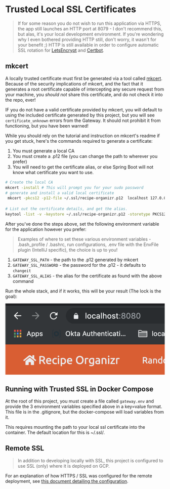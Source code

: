 # Trusted Local SSL Certificates
> If for some reason you do not wish to run this application via HTTPS, the app still launches
> an HTTP port at 8079 - I don't recommend this, but alas, it's your local development environment.
> If you're wondering why I even bothered providing HTTP still, don't worry, it wasn't for your benefit ;)
> HTTP is still available in order to configure automatic SSL rotation for 
>[LetsEncrypt](https://letsencrypt.org/) and [Certbot](https://certbot.eff.org/).

## mkcert

A locally trusted certificate must first be generated via a tool called [mkcert](https://github.com/FiloSottile/mkcert).
Because of the security implications of mkcert, and the fact that it generates a root certificate capable of intercepting
any secure request from your machine, you *_should not_* share this certificate, and do not check it into the repo, ever!

IF you do not have a valid certificate provided by mkcert, you will default to using the included certificate generated by 
this project, but you will see `certificate_unknown` errors from the Gateway. It should not prohibit it from functioning, 
but you have been warned!

While you should rely on the tutorial and instruction on mkcert's readme if you get stuck, here's the commands 
required to generate a certificate:

1. You must generate a local CA 
2. You must create a .p12 file (you can change the path to wherever you prefer)
3. You will need to get the certificate alias, or else Spring Boot will not know what certificate you want to use.
```bash
# Create the local CA
mkcert -install # This will prompt you for your sudo password
# generate and install a valid local certificate
 mkcert -pkcs12 -p12-file ~/.ssl/recipe-organizr.p12  localhost 127.0.0.1 ::1

# List out the certificate details, and get the alias.
keytool -list -v -keystore ~/.ssl/recipe-organizr.p12 -storetype PKCS12 -storepass changeit | grep Alias
```

After you've done the steps above, set the following environment variable for the application however you prefer:
> Examples of where to set these various environment variables - .bash_profile / .bashrc, run configurations,
> .env file with the EnvFile plugin (IntelliJ specific), the choice is up to you!

1. `GATEWAY_SSL_PATH` - the path to the .p12 generated by mkcert
2. `GATEWAY_SSL_PASSWORD` - the password for the .p12 - it defaults to `changeit`
3. `GATEWAY_SSL_ALIAS` - the alias for the certificate as found with the above command

Run the whole stack, and if it works, this will be your result (The lock is the goal):

![Trusted Local SSL](images/local_ssl_trusted.png)

## Running with Trusted SSL in Docker Compose

At the root of this project, you must create a file called `gateway.env` and provide the 3 environment variables specified
above in a key=value format.  This file is in the .gitignore, but the docker-compose will load variables from it.

This requires mounting the path to your local ssl certificate into the container.  The default location for this is ~/.ssl/.

## Remote SSL
> In addition to developing locally with SSL, this project is configured to use SSL (only) where it is deployed on GCP.

For an explanation of how HTTPS / SSL was configured for the remote deployment, see 
[this document detailing the configuration](../gcp/GCP_CONFIGURATION.md). 
